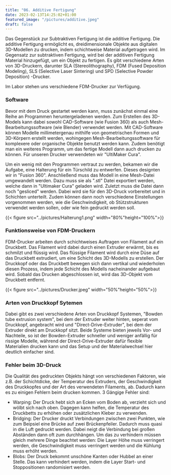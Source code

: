 ```yaml
---
title: "06. Additive Fertigung"
date: 2023-02-13T14:25:02+01:00
featured_image: "/pictures/additive.jpeg"
draft: false
---
```


Das Gegenstück zur Subtraktiven Fertigung ist die additive Fertigung.
Die additive Fertigung ermöglicht es, dreidimensionale Objekte aus digitalen 3D-Modellen zu drucken, indem schichtweise Material aufgetragen wird. Im Gegensatz zur subtraktiven Fertigung, wird bei der additiven Fertigung Material hinzugefügt, um ein Objekt zu fertigen. 
Es gibt verschiedene Arten von 3D-Druckern, darunter SLA (Stereolithography), FDM (Fused Deposition Modeling), SLS (Selective Laser Sintering) und SPD (Selective Powder Deposition) -Drucker.

Im Labor stehen uns verschiedene FDM-Drucker zur Verfügung.

### Software
Bevor mit dem Druck gestartet werden kann, muss zunächst einmal eine Reihe an Programmen heruntergeladenen werden.
Zum Erstellen des 3D-Models kann dabei sowohl CAD-Software (wie Fusion 360) als auch Mesh-Bearbeitungssoftware (wie Blender) verwendet werden.
Mit CAD-Software können Modelle millimetergenau mithilfe von geometrischen Formen und 3D-Körpern erstellt werden, wohingegen Mesh-Bearbeitungssoftware für komplexere oder organische Objekte benutzt werden kann.
Zudem benötigt man ein weiteres Programm, um das fertige Modell dann auch drucken zu können.
Für unseren Drucker verwendeten wir "UltiMaker Cura". 

Um ein wenig mit den Programmen vertraut zu werden, bekamen wir die Aufgabe, eine Halterung für ein Türschild zu entwerfen.
Dieses designten wir in "Fusion 360". Anschließend muss das Modell in eine Mesh-Datei umgewandelt werden. Dazu muss sie als ".stl" Datei exportiert werden, welche dann in "Ultimaker Cura" geladen wird.
Zuletzt muss die Datei dann noch "gesliced" werden. Dabei wird sie für den 3D-Druck vorbereitet und in Schichten unterteilt.
Zudem können dann noch verschiedene Einstellungen vorgenommen werden, wie die Geschwindigkeit, ob Stützstrukturen verwendet werden sollen, oder wie fein gedruckt werden soll.

{{< figure src="../pictures/Halterung1.png" width="80%"height="100%">}}


### Funktionsweise von FDM-Druckern
FDM-Drucker arbeiten durch schichtweises Auftragen von Filament auf ein Druckbett.
Das Filament wird dabei durch einen Extruder erwärmt, bis es schmilzt und flüssig wird.
Das flüssige Filament wird durch eine Düse auf das Druckbett extrudiert, um eine Schicht des 3D-Modells zu erstellen.
Der Druckkopf oder das Druckbett bewegen sich dann vertikal und wiederholen diesen Prozess, indem jede Schicht des Modells nacheinander aufgebaut wird.
Sobald das Drucken abgeschlossen ist, wird das 3D-Objekt vom Druckbett entfernt.

{{< figure src="../pictures/Drucker.jpeg" width="50%"height="50%">}}

### Arten von Druckkopf Sytemen
Dabei gibt es zwei verschiedene Arten von Druckkopf Systemen, "Bowden tube extrusion system", bei dem der Extruder weiter hinten, seperat vom Druckkopf, angebracht wird und "Direct-Drive-Extruder", bei dem der Extruder direkt am Druckkopf sitzt.
Beide Systeme bieten jeweils Vor- und Nachteile, so ist der Bowden-Extruder schneller und weniger anfällig für rissige Modelle, während der Direct-Drive-Extruder dafür flexible Materialien drucken kann und das Setup und der Materialwechsel hier deutlich einfacher sind.

### Fehler beim 3D-Druck

Die Qualität des gedruckten Objekts hängt von verschiedenen Faktoren, wie z.B. der Schichtdicke, der Temperatur des Extruders, der Geschwindigkeit des Druckkopfes und der Art des verwendeten Filaments, ab. 
Dadurch kann es zu einigen Fehlern beim drucken kommen. 3 Gängige Fehler sind:

- Warping: Der Druck hebt sich an Ecken vom Boden ab, verzieht sich und wölbt sich nach oben. Dagegen kann helfen, die Temperatur des Druckbetts zu erhöhen oder zusätzlichen Kleber zu verwenden.
- Bridging: Der Drucker druckt Verbindungen zwischen zwei Punkten, wie zum Beipsiel eine Brücke auf zwei Brückenpfeiler. Dadurch muss quasi in die Luft gedruckt werden. Dabei neigt die Verbindung bei großen Abständen dann oft zum durchhängen. Um das zu verhindern müssen gleich mehrere Dinge beachtet werden: Die Layer Höhe muss verringert werden, die Geschwindigkeit muss verringert werden und die Kühlung muss erhöht werden.
- Blobs: Der Druck bekommt unschöne Kanten oder Hubbel an einer Stelle. Das kann verhindert werden, indem die Layer Start- und Stoppositionen randomisiert werden.





